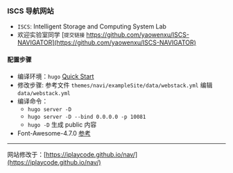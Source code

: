 ### ISCS 导航网站
- `ISCS`: Intelligent Storage and Computing System Lab
- 欢迎实验室同学 [`提交链接` https://github.com/yaowenxu/ISCS-NAVIGATOR](https://github.com/yaowenxu/ISCS-NAVIGATOR)

#### 配置步骤
- 编译环境：`hugo` [Quick Start](https://gohugo.io/getting-started/quick-start/)
- 修改步骤: 参考文件 `themes/navi/exampleSite/data/webstack.yml` 编辑 `data/webstack.yml`
- 编译命令：
    - `hugo server -D`
    - `hugo server -D --bind 0.0.0.0 -p 10081`
    - `hugo -D` 生成 public 内容
- Font-Awesome-4.7.0 [参考](http://www.fontawesome.com.cn/faicons/)

---
网站修改于：[https://iplaycode.github.io/nav/](https://iplaycode.github.io/nav/)